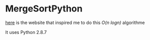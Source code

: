 # MergeSortPython


[here](https://www.geeksforgeeks.org/merge-sort/) is the website that inspired me to do this *O(n logn)* algorithme

It uses Python 2.8.7
